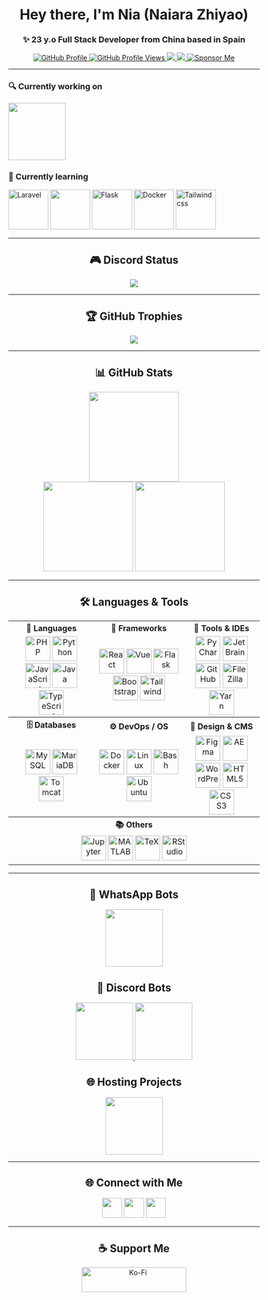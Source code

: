 <h1 align="center">Hey there, I'm Nia (Naiara Zhiyao)</h1>
<h3 align="center">✨ 23 y.o Full Stack Developer from China based in Spain </h3>

<div align="center">
  <a href="https://github.com/lz20r">
    <img src="https://img.shields.io/badge/GitHub%20Profile-lz20r-lightblue?style=for-the-badge&logo=github" alt="GitHub Profile" />
  </a>
  <a href="https://github.com/lz20r">
    <img src="https://komarev.com/ghpvc/?username=lz20r&label=GitHub%20Profile%20Views&color=red&style=for-the-badge" alt="GitHub Profile Views" />
  </a>
  <a href="https://github.com/lz20r">
    <img src="https://img.shields.io/github/followers/lz20r?label=Followers&style=for-the-badge&color=lightblue">
  </a>
  <a href="https://lz20r.link/discord" alt="Discord">
    <img src="https://img.shields.io/discord/1299465748598493276?label=Discord&style=for-the-badge&color=lightblue"/>
  </a>
  <a href="https://github.com/sponsors/lz20r">
    <img src="https://img.shields.io/badge/Sponsor%20Me-❤-lightblue?style=for-the-badge&logo=githubsponsors" alt="Sponsor Me" />
  </a>

</div>

---

### 🔍 Currently working on
<a href="https://github.com/cinammon-es/panel">
    <img height="115" src="https://github-readme-stats.vercel.app/api/pin/?username=cinammon-es&repo=panel&theme=rose_pine&border_color=61dafb&border_radius=10"/>
  </a>

### 📘 Currently learning

<img src="https://cdn.jsdelivr.net/gh/devicons/devicon@latest/icons/laravel/laravel-original.svg" alt="Laravel" width="80" /> <img src="https://cdn.jsdelivr.net/gh/devicons/devicon@latest/icons/react/react-original.svg" width="80" /> <img src="https://cdn.jsdelivr.net/gh/devicons/devicon@latest/icons/flask/flask-original.svg"  alt="Flask" width="80" /> <img src="https://cdn.jsdelivr.net/gh/devicons/devicon@latest/icons/docker/docker-original.svg" alt="Docker" width="80" /> <img src="https://cdn.jsdelivr.net/gh/devicons/devicon@latest/icons/tailwindcss/tailwindcss-original.svg" alt="Tailwindcss" width="80" />
              
---

<h2 align="center">🎮 Discord Status</h2>
<p align="center">
  <a href="https://discord.com/users/1033160523044376616">
    <img src="https://lanyard-profile-readme.vercel.app/api/1033160523044376616?theme=dark&bg=2E1A47&animated=false&hideDiscrim=true&borderRadius=25px" />
  </a>
</p>

---

<h2 align="center">🏆 GitHub Trophies</h2>
<p align="center">
  <img src="https://github-profile-trophy.vercel.app/?username=lz20r&theme=darkhub&no-bg=true&margin-w=10" />
</p>

---

<h2 align="center">📊 GitHub Stats</h2>
<p align="center">
  <img height="180" src="https://stats.hedystia.com/api?username=lz20r&theme=omni" />
  <br />
  <img height="180" src="https://github-readme-stats.vercel.app/api/top-langs/?username=lz20r&layout=compact&theme=rose_pine&langs_count=9&border_color=61dafb&border_radius=10" />
  <img height="180" src="https://github-readme-streak-stats.herokuapp.com/?user=lz20r&theme=rose_pine&count-private=true&border=61dafb&border_radius=10" />
</p>

---

<h2 align="center">🛠 Languages & Tools</h2>

<table align="center">
  <tr>
    <th>🧠 Languages</th>
    <th>🔧 Frameworks</th>
    <th>🧰 Tools & IDEs</th>
  </tr>
  <tr>
    <td align="center">
      <img src="https://cdn.jsdelivr.net/gh/devicons/devicon@latest/icons/php/php-original.svg" width="50" alt="PHP"/>
      <img src="https://cdn.jsdelivr.net/gh/devicons/devicon@latest/icons/python/python-original.svg" width="50" alt="Python"/>
      <img src="https://cdn.jsdelivr.net/gh/devicons/devicon@latest/icons/javascript/javascript-original.svg" width="50" alt="JavaScript"/>
      <img src="https://cdn.jsdelivr.net/gh/devicons/devicon@latest/icons/java/java-original.svg" width="50" alt="Java"/>
      <img src="https://cdn.jsdelivr.net/gh/devicons/devicon@latest/icons/typescript/typescript-original.svg" width="50" alt="TypeScript"/>
    </td>
    <td align="center">
      <img src="https://cdn.jsdelivr.net/gh/devicons/devicon@latest/icons/react/react-original.svg" width="50" alt="React"/>
      <img src="https://cdn.jsdelivr.net/gh/devicons/devicon@latest/icons/vuejs/vuejs-plain-wordmark.svg" width="50" alt="Vue"/>
      <img src="https://cdn.jsdelivr.net/gh/devicons/devicon@latest/icons/flask/flask-original.svg" width="50" alt="Flask"/>
      <img src="https://cdn.jsdelivr.net/gh/devicons/devicon@latest/icons/bootstrap/bootstrap-original.svg" width="50" alt="Bootstrap"/>
      <img src="https://cdn.jsdelivr.net/gh/devicons/devicon@latest/icons/tailwindcss/tailwindcss-original.svg" width="50" alt="Tailwind"/>
    </td>
    <td align="center">
      <img src="https://cdn.jsdelivr.net/gh/devicons/devicon@latest/icons/pycharm/pycharm-original.svg" width="50" alt="PyCharm"/>
      <img src="https://cdn.jsdelivr.net/gh/devicons/devicon@latest/icons/jetbrains/jetbrains-original.svg" width="50" alt="JetBrains"/>
      <img src="https://cdn.jsdelivr.net/gh/devicons/devicon@latest/icons/github/github-original.svg" width="50" alt="GitHub"/>
      <img src="https://cdn.jsdelivr.net/gh/devicons/devicon@latest/icons/filezilla/filezilla-original.svg" width="50" alt="FileZilla"/>
      <img src="https://cdn.jsdelivr.net/gh/devicons/devicon@latest/icons/yarn/yarn-line.svg" width="50" alt="Yarn"/>
    </td>
  </tr>

  <tr>
    <th>🗄️ Databases</th>
    <th>⚙️ DevOps / OS</th>
    <th>🎨 Design & CMS</th>
  </tr>
  <tr>
    <td align="center">
      <img src="https://cdn.jsdelivr.net/gh/devicons/devicon@latest/icons/mysql/mysql-original.svg" width="50" alt="MySQL"/>
      <img src="https://cdn.jsdelivr.net/gh/devicons/devicon@latest/icons/mariadb/mariadb-original.svg" width="50" alt="MariaDB"/>
      <img src="https://cdn.jsdelivr.net/gh/devicons/devicon@latest/icons/tomcat/tomcat-original.svg" width="50" alt="Tomcat"/>
    </td>
    <td align="center">
      <img src="https://cdn.jsdelivr.net/gh/devicons/devicon@latest/icons/docker/docker-original.svg" width="50" alt="Docker"/>
      <img src="https://cdn.jsdelivr.net/gh/devicons/devicon@latest/icons/linux/linux-original.svg" width="50" alt="Linux"/>
      <img src="https://cdn.jsdelivr.net/gh/devicons/devicon@latest/icons/bash/bash-plain.svg" width="50" alt="Bash"/>
      <img src="https://cdn.jsdelivr.net/gh/devicons/devicon@latest/icons/ubuntu/ubuntu-original.svg" width="50" alt="Ubuntu"/>
    </td>
    <td align="center">
      <img src="https://cdn.jsdelivr.net/gh/devicons/devicon@latest/icons/figma/figma-original.svg" width="50" alt="Figma"/>
      <img src="https://cdn.jsdelivr.net/gh/devicons/devicon@latest/icons/aftereffects/aftereffects-original.svg" width="50" alt="AE"/>
      <img src="https://cdn.jsdelivr.net/gh/devicons/devicon@latest/icons/wordpress/wordpress-plain-wordmark.svg" width="50" alt="WordPress"/>
      <img src="https://cdn.jsdelivr.net/gh/devicons/devicon@latest/icons/html5/html5-original-wordmark.svg" width="50" alt="HTML5"/>
      <img src="https://cdn.jsdelivr.net/gh/devicons/devicon@latest/icons/css3/css3-original-wordmark.svg" width="50" alt="CSS3"/>
    </td>
  </tr>

  <tr>
    <th colspan="3">📚 Others</th>
  </tr>
  <tr>
    <td align="center" colspan="3">
      <img src="https://cdn.jsdelivr.net/gh/devicons/devicon@latest/icons/jupyter/jupyter-original-wordmark.svg" width="50" alt="Jupyter"/>
      <img src="https://cdn.jsdelivr.net/gh/devicons/devicon@latest/icons/matlab/matlab-original.svg" width="50" alt="MATLAB"/>
      <img src="https://cdn.jsdelivr.net/gh/devicons/devicon@latest/icons/tex/tex-original.svg" width="50" alt="TeX"/>
      <img src="https://cdn.jsdelivr.net/gh/devicons/devicon@latest/icons/rstudio/rstudio-original.svg" width="50" alt="RStudio"/>
    </td>
  </tr>
</table>

---

<h2 align="center">📱 WhatsApp Bots</h2>
<p align="center">
  <a href="https://github.com/lz20r/totorobot.wa">
    <img height="115" src="https://github-readme-stats.vercel.app/api/pin/?username=lz20r&repo=totorobot.wa&theme=rose_pine&border_color=61dafb&border_radius=10"/>
  </a>
</p>

<h2 align="center">💬 Discord Bots</h2>
<p align="center">
  <a href="https://github.com/lz20r/momojs">
    <img height="115" src="https://github-readme-stats.vercel.app/api/pin/?username=lz20r&repo=momojs&theme=rose_pine&border_color=61dafb&border_radius=10"/>
  </a>
  <a href="https://github.com/lz20r/momopy">
    <img height="115" src="https://github-readme-stats.vercel.app/api/pin/?username=lz20r&repo=momopy&theme=rose_pine&border_color=61dafb&border_radius=10"/>
  </a>
</p>

<h2 align="center">🌐 Hosting Projects</h2>
<p align="center">
  <a href="https://github.com/lz20r/cinnamonScripts">
    <img height="115" src="https://github-readme-stats.vercel.app/api/pin/?username=lz20r&repo=cinnamonScripts&theme=rose_pine&border_color=61dafb&border_radius=10"/>
  </a>
</p>

---

<h2 align="center">🌐 Connect with Me</h2>
<p align="center">
  <a href="https://www.instagram.com/zhiyaolezameta20/"><img src="https://raw.githubusercontent.com/rahuldkjain/github-profile-readme-generator/master/src/images/icons/Social/instagram.svg" width="40"/></a>
  <a href="https://www.youtube.com/@4ummin"> <img src="https://raw.githubusercontent.com/rahuldkjain/github-profile-readme-generator/master/src/images/icons/Social/youtube.svg" width="40"/></a>
  <a href="https://discord.gg/hikarinet"><img src="https://raw.githubusercontent.com/rahuldkjain/github-profile-readme-generator/master/src/images/icons/Social/discord.svg" width="40"/></a>
</p>

---

<h2 align="center">☕ Support Me</h2>
<p align="center">
  <a href="https://ko-fi.com/lz20r">
    <img src="https://cdn.ko-fi.com/cdn/kofi3.png?v=3" height="50" width="210" alt="Ko-Fi" />
  </a>
</p>
